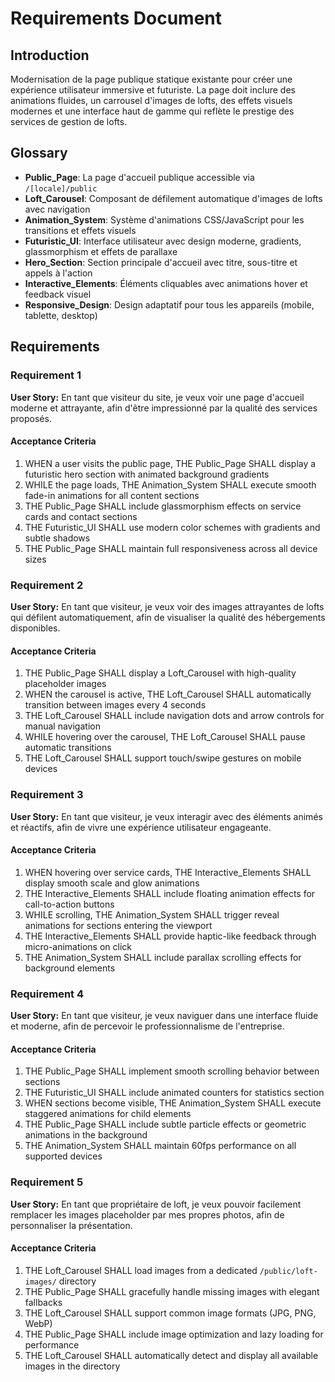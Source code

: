 # Requirements Document

## Introduction

Modernisation de la page publique statique existante pour créer une expérience utilisateur immersive et futuriste. La page doit inclure des animations fluides, un carrousel d'images de lofts, des effets visuels modernes et une interface haut de gamme qui reflète le prestige des services de gestion de lofts.

## Glossary

- **Public_Page**: La page d'accueil publique accessible via `/[locale]/public`
- **Loft_Carousel**: Composant de défilement automatique d'images de lofts avec navigation
- **Animation_System**: Système d'animations CSS/JavaScript pour les transitions et effets visuels
- **Futuristic_UI**: Interface utilisateur avec design moderne, gradients, glassmorphism et effets de parallaxe
- **Hero_Section**: Section principale d'accueil avec titre, sous-titre et appels à l'action
- **Interactive_Elements**: Éléments cliquables avec animations hover et feedback visuel
- **Responsive_Design**: Design adaptatif pour tous les appareils (mobile, tablette, desktop)

## Requirements

### Requirement 1

**User Story:** En tant que visiteur du site, je veux voir une page d'accueil moderne et attrayante, afin d'être impressionné par la qualité des services proposés.

#### Acceptance Criteria

1. WHEN a user visits the public page, THE Public_Page SHALL display a futuristic hero section with animated background gradients
2. WHILE the page loads, THE Animation_System SHALL execute smooth fade-in animations for all content sections
3. THE Public_Page SHALL include glassmorphism effects on service cards and contact sections
4. THE Futuristic_UI SHALL use modern color schemes with gradients and subtle shadows
5. THE Public_Page SHALL maintain full responsiveness across all device sizes

### Requirement 2

**User Story:** En tant que visiteur, je veux voir des images attrayantes de lofts qui défilent automatiquement, afin de visualiser la qualité des hébergements disponibles.

#### Acceptance Criteria

1. THE Public_Page SHALL display a Loft_Carousel with high-quality placeholder images
2. WHEN the carousel is active, THE Loft_Carousel SHALL automatically transition between images every 4 seconds
3. THE Loft_Carousel SHALL include navigation dots and arrow controls for manual navigation
4. WHILE hovering over the carousel, THE Loft_Carousel SHALL pause automatic transitions
5. THE Loft_Carousel SHALL support touch/swipe gestures on mobile devices

### Requirement 3

**User Story:** En tant que visiteur, je veux interagir avec des éléments animés et réactifs, afin de vivre une expérience utilisateur engageante.

#### Acceptance Criteria

1. WHEN hovering over service cards, THE Interactive_Elements SHALL display smooth scale and glow animations
2. THE Interactive_Elements SHALL include floating animation effects for call-to-action buttons
3. WHILE scrolling, THE Animation_System SHALL trigger reveal animations for sections entering the viewport
4. THE Interactive_Elements SHALL provide haptic-like feedback through micro-animations on click
5. THE Animation_System SHALL include parallax scrolling effects for background elements

### Requirement 4

**User Story:** En tant que visiteur, je veux naviguer dans une interface fluide et moderne, afin de percevoir le professionnalisme de l'entreprise.

#### Acceptance Criteria

1. THE Public_Page SHALL implement smooth scrolling behavior between sections
2. THE Futuristic_UI SHALL include animated counters for statistics section
3. WHEN sections become visible, THE Animation_System SHALL execute staggered animations for child elements
4. THE Public_Page SHALL include subtle particle effects or geometric animations in the background
5. THE Animation_System SHALL maintain 60fps performance on all supported devices

### Requirement 5

**User Story:** En tant que propriétaire de loft, je veux pouvoir facilement remplacer les images placeholder par mes propres photos, afin de personnaliser la présentation.

#### Acceptance Criteria

1. THE Loft_Carousel SHALL load images from a dedicated `/public/loft-images/` directory
2. THE Public_Page SHALL gracefully handle missing images with elegant fallbacks
3. THE Loft_Carousel SHALL support common image formats (JPG, PNG, WebP)
4. THE Public_Page SHALL include image optimization and lazy loading for performance
5. THE Loft_Carousel SHALL automatically detect and display all available images in the directory